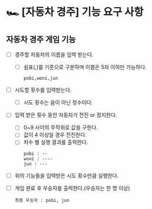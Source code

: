 # 🏎 [자동차 경주] 기능 요구 사항

## 자동차 경주 게임 기능
- [ ] 경주할 자동차의 이름을 입력 받는다.
  - [ ] 쉼표(,)를 기준으로 구분하며 이름은 5자 이하만 가능하다.

      ```
     pobi,woni,jun
     ```

- [ ] 시도할 횟수를 입력받는다.
  - [ ] 시도 횟수는 음이 아닌 정수이다.
- [ ] 입력 받은 횟수 동안 자동차가 전진 or 정지한다.
  - [ ] 0~9 사이의 무작위로 값을 구한다.
  - [ ] 값이 4 이상일 경우 전진한다.
  - [ ] 차수 별 실행 결과를 출력한다.
       ```
       pobi : -- 
       woni : ----
       jun : ---
       ```
- [ ] 위의 기능들을 입력받은 시도 횟수만큼 실행한다.
- [ ] 게임 완료 후 우승자를 출력한다.(우승자는 한 명 이상)
   ```
   최종 우승자 : pobi, jun
   ```
   